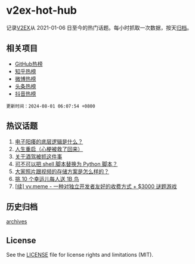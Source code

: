 # v2ex-hot-hub

 记录[V2EX](https://www.v2ex.com/)从 2021-01-06 日至今的热门话题。每小时抓取一次数据，按天[归档](archives)。
 
 ## 相关项目

- [GitHub热榜](https://github.com/lonnyzhang423/github-hot-hub)
- [知乎热榜](https://github.com/lonnyzhang423/zhihu-hot-hub)
- [微博热榜](https://github.com/lonnyzhang423/weibo-hot-hub)
- [头条热榜](https://github.com/lonnyzhang423/toutiao-hot-hub)
- [抖音热榜](https://github.com/lonnyzhang423/douyin-hot-hub)


 `更新时间：2024-08-01 06:07:54 +0800`

## 热议话题

1. [电子阳痿的底层逻辑是什么？](https://www.v2ex.com/t/1061356)
1. [人生重启（心梗被救了回来）](https://www.v2ex.com/t/1061532)
1. [关于酒驾被抓这件事](https://www.v2ex.com/t/1061385)
1. [可不可以把 shell 脚本替换为 Python 脚本？](https://www.v2ex.com/t/1061359)
1. [大家照片跟视频的存储方案是怎么样的？](https://www.v2ex.com/t/1061354)
1. [挑 10 个幸运儿每人送 1B 鸟](https://www.v2ex.com/t/1061457)
1. [[续] vv.meme - 一种对独立开发者友好的收费方式 + $3000 谜题游戏](https://www.v2ex.com/t/1061427)

## 历史归档

[archives](archives)

## License

See the [LICENSE](LICENSE) file for license rights and limitations (MIT).
